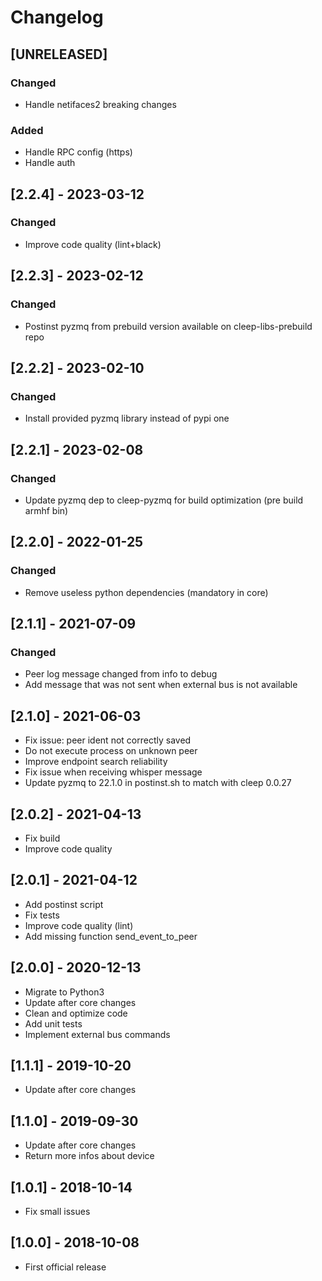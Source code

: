 # Changelog

## [UNRELEASED]
### Changed
- Handle netifaces2 breaking changes

### Added
- Handle RPC config (https)
- Handle auth

## [2.2.4] - 2023-03-12
### Changed
- Improve code quality (lint+black)

## [2.2.3] - 2023-02-12
### Changed
- Postinst pyzmq from prebuild version available on cleep-libs-prebuild repo

## [2.2.2] - 2023-02-10
### Changed
- Install provided pyzmq library instead of pypi one

## [2.2.1] - 2023-02-08
### Changed
- Update pyzmq dep to cleep-pyzmq for build optimization (pre build armhf bin)

## [2.2.0] - 2022-01-25
### Changed
- Remove useless python dependencies (mandatory in core)

## [2.1.1] - 2021-07-09
### Changed
* Peer log message changed from info to debug
* Add message that was not sent when external bus is not available

## [2.1.0] - 2021-06-03

* Fix issue: peer ident not correctly saved
* Do not execute process on unknown peer
* Improve endpoint search reliability
* Fix issue when receiving whisper message
* Update pyzmq to 22.1.0 in postinst.sh to match with cleep 0.0.27

## [2.0.2] - 2021-04-13

* Fix build
* Improve code quality

## [2.0.1] - 2021-04-12

* Add postinst script
* Fix tests
* Improve code quality (lint)
* Add missing function send_event_to_peer

## [2.0.0] - 2020-12-13

* Migrate to Python3
* Update after core changes
* Clean and optimize code
* Add unit tests
* Implement external bus commands

## [1.1.1] - 2019-10-20

* Update after core changes

## [1.1.0] - 2019-09-30

* Update after core changes
* Return more infos about device

## [1.0.1] - 2018-10-14

* Fix small issues

## [1.0.0] - 2018-10-08

* First official release

